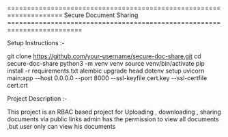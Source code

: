==================================================================== Secure Document Sharing =========================================================================



Setup Instructions :-

git clone https://github.com/your-username/secure-doc-share.git
cd secure-doc-share
python3 -m venv venv
source venv/bin/activate
pip install -r requirements.txt
alembic upgrade head
dotenv setup
uvicorn main:app --host 0.0.0.0 --port 8000 --ssl-keyfile cert.key --ssl-certfile cert.crt

Project Description :-

This project is an RBAC based project for 
Uploading , downloading , sharing documents via public links
admin has the permission to view all documents ,but user only can view his documents

